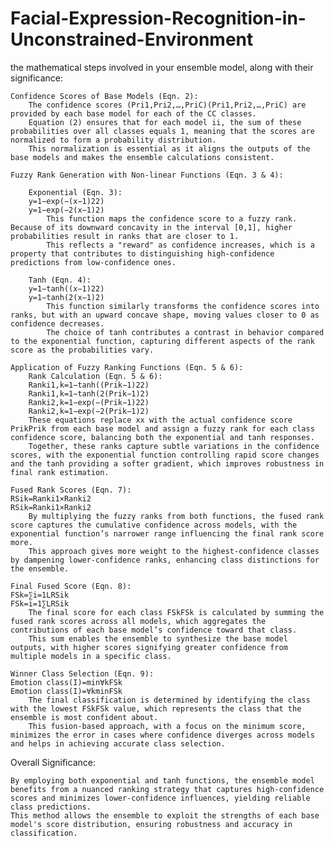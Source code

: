 # Facial-Expression-Recognition-in-Unconstrained-Environment
the mathematical steps involved in your ensemble model, along with their significance:

    Confidence Scores of Base Models (Eqn. 2):
        The confidence scores (Pri1,Pri2,…,PriC)(Pri1​,Pri2​,…,PriC​) are provided by each base model for each of the CC classes.
        Equation (2) ensures that for each model ii, the sum of these probabilities over all classes equals 1, meaning that the scores are normalized to form a probability distribution.
        This normalization is essential as it aligns the outputs of the base models and makes the ensemble calculations consistent.

    Fuzzy Rank Generation with Non-linear Functions (Eqn. 3 & 4):

        Exponential (Eqn. 3):
        y=1−exp⁡(−(x−1)22)
        y=1−exp(−2(x−1)2​)
            This function maps the confidence score to a fuzzy rank. Because of its downward concavity in the interval [0,1], higher probabilities result in ranks that are closer to 1.
            This reflects a "reward" as confidence increases, which is a property that contributes to distinguishing high-confidence predictions from low-confidence ones.

        Tanh (Eqn. 4):
        y=1−tanh⁡((x−1)22)
        y=1−tanh(2(x−1)2​)
            This function similarly transforms the confidence scores into ranks, but with an upward concave shape, moving values closer to 0 as confidence decreases.
            The choice of tanh contributes a contrast in behavior compared to the exponential function, capturing different aspects of the rank score as the probabilities vary.

    Application of Fuzzy Ranking Functions (Eqn. 5 & 6):
        Rank Calculation (Eqn. 5 & 6):
        Ranki1,k=1−tanh⁡((Prik−1)22)
        Ranki1,k​=1−tanh(2(Prik​−1)2​)
        Ranki2,k=1−exp⁡(−(Prik−1)22)
        Ranki2,k​=1−exp(−2(Prik​−1)2​)
        These equations replace xx with the actual confidence score PrikPrik​ from each base model and assign a fuzzy rank for each class confidence score, balancing both the exponential and tanh responses.
        Together, these ranks capture subtle variations in the confidence scores, with the exponential function controlling rapid score changes and the tanh providing a softer gradient, which improves robustness in final rank estimation.

    Fused Rank Scores (Eqn. 7):
    RSik=Ranki1×Ranki2
    RSik​=Ranki1​×Ranki2​
        By multiplying the fuzzy ranks from both functions, the fused rank score captures the cumulative confidence across models, with the exponential function’s narrower range influencing the final rank score more.
        This approach gives more weight to the highest-confidence classes by dampening lower-confidence ranks, enhancing class distinctions for the ensemble.

    Final Fused Score (Eqn. 8):
    FSk=∑i=1LRSik
    FSk​=i=1∑L​RSik​
        The final score for each class FSkFSk is calculated by summing the fused rank scores across all models, which aggregates the contributions of each base model’s confidence toward that class.
        This sum enables the ensemble to synthesize the base model outputs, with higher scores signifying greater confidence from multiple models in a specific class.

    Winner Class Selection (Eqn. 9):
    Emotion class(I)=min⁡∀kFSk
    Emotion class(I)=∀kmin​FSk
        The final classification is determined by identifying the class with the lowest FSkFSk value, which represents the class that the ensemble is most confident about.
        This fusion-based approach, with a focus on the minimum score, minimizes the error in cases where confidence diverges across models and helps in achieving accurate class selection.

Overall Significance:

    By employing both exponential and tanh functions, the ensemble model benefits from a nuanced ranking strategy that captures high-confidence scores and minimizes lower-confidence influences, yielding reliable class predictions.
    This method allows the ensemble to exploit the strengths of each base model's score distribution, ensuring robustness and accuracy in classification.
